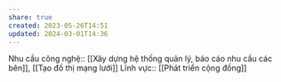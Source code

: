 ```yaml
---
share: true
created: 2023-05-26T14:51
updated: 2024-03-01T14:36
---
```

Nhu cầu công nghệ:: [[Xây dựng hệ thống quản lý, báo cáo nhu cầu các bên]], [[Tạo đồ thị mạng lưới]]
Lĩnh vực:: [[Phát triển cộng đồng]]